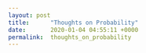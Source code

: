 ```yaml
---
layout: post
title:      "Thoughts on Probability"
date:       2020-01-04 04:55:11 +0000
permalink:  thoughts_on_probability
---
```




